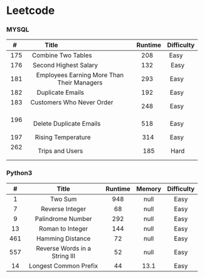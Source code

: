 # Leetcode

### MYSQL ###
|#    |Title                                     |Runtime|Difficulty|
|:---:|:----------------------------------------:|:-----:|:--------:|
|175  |Combine Two Tables                        |208    |Easy      |
|176  |Second Highest Salary                     |132    |Easy      |
|181  |Employees Earning More Than Their Managers|293    |Easy      |
|182  |Duplicate Emails                          |192    |Easy      |
|183  |Customers Who Never Order                 |248    |Easy      |
|196  |Delete Duplicate Emails                   |518    |Easy      |
|197  |Rising Temperature                        |314    |Easy      |
|262  |Trips and Users                           |185    |Hard      |

### Python3 ###
|#    |Title                           |Runtime|Memory|Difficulty|
|:---:|:------------------------------:|:-----:|:---: |:--------:|
|1    |Two Sum                         |948    |null  |Easy      |
|7    |Reverse Integer                 |68     |null  |Easy      |
|9    |Palindrome Number               |292    |null  |Easy      |
|13   |Roman to Integer                |144    |null  |Easy      |
|461  |Hamming Distance                |72     |null  |Easy      |
|557  |Reverse Words in a String III   |52     |null  |Easy      |
|14   |Longest Common Prefix           |44     |13.1  |Easy      |
